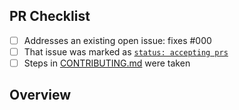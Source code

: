 <!-- 👋 Hi, thanks for sending a PR to impvol! 💖.
Please fill out all fields below and make sure each item is true and [x] checked.
Otherwise we may not be able to review your PR. -->

## PR Checklist

- [ ] Addresses an existing open issue: fixes #000
- [ ] That issue was marked as [`status: accepting prs`](https://github.com/boneskull/impvol/issues?q=is%3Aopen+is%3Aissue+label%3A%22status%3A+accepting+prs%22)
- [ ] Steps in [CONTRIBUTING.md](https://github.com/boneskull/impvol/blob/main/.github/CONTRIBUTING.md) were taken

## Overview

<!-- Description of what is changed and how the code change does that. -->
